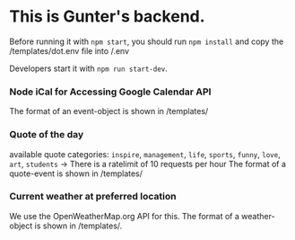 # This is Gunter's backend.

Before running it with `npm start`, you should run `npm install` and copy the /templates/dot.env file into /.env

Developers start it with `npm run start-dev`.

### Node iCal for Accessing Google Calendar API
The format of an event-object is shown in /templates/

### Quote of the day
available quote categories: `inspire`, `management`, `life`, `sports`, `funny`, `love`, `art`, `students`
-> There is a ratelimit of 10 requests per hour
The format of a quote-event is shown in /templates/

### Current weather at preferred location
We use the OpenWeatherMap.org API for this.
The format of a weather-object is shown in /templates/.